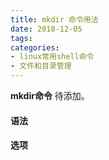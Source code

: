 ```yaml
---
title: mkdir 命令用法
date: 2018-12-05
tags:
categories: 
- linux常用shell命令
- 文件和目录管理
---
```

**mkdir命令** 待添加。
<!-- more --> 
#### **语法**


#### **选项**
